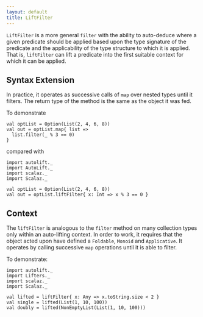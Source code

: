 ```yaml
---
layout: default
title: LiftFilter
---
```


`LiftFilter` is a more general `filter` with the ability to auto-deduce where a given predicate should be applied based upon the type signature of the predicate and the applicability of the type structure to which it is applied. That is, `liftFilter` can lift a predicate into the first suitable context for which it can be applied.

## Syntax Extension

 In practice, it operates as successive calls of `map` over nested types until it filters. The return type of the method is the same as the object it was fed.

To demonstrate

```tut
val optList = Option(List(2, 4, 6, 8))
val out = optList.map{ list =>
  list.filter(_ % 3 == 0)
}
```

compared with

```tut
import autolift._
import AutoLift._
import scalaz._
import Scalaz._

val optList = Option(List(2, 4, 6, 8))
val out = optList.liftFilter{ x: Int => x % 3 == 0 }
```

## Context

The `liftFilter` is analogous to the `filter` method on many collection types only within an auto-lifting context. In order to work, it requires that the object acted upon have defined a `Foldable`, `Monoid` and `Applicative`. It operates by calling successive `map` operations until it is able to filter.

To demonstrate:

```tut
import autolift._
import Lifters._
import scalaz._
import Scalaz._

val lifted = liftFilter{ x: Any => x.toString.size < 2 }
val single = lifted(List(1, 10, 100))
val doubly = lifted(NonEmptyList(List(1, 10, 100)))
```